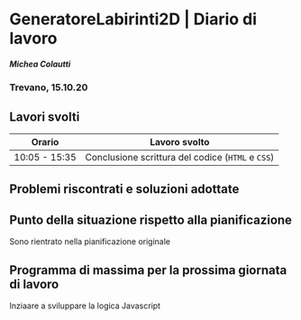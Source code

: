 # GeneratoreLabirinti2D | Diario di lavoro
##### Michea Colautti
### Trevano, 15.10.20
## Lavori svolti


|Orario        |Lavoro svolto                                    |
|--------------|-------------------------------------------------|
|10:05 - 15:35 |Conclusione scrittura del codice (`HTML` e `CSS`)| 

 




##  Problemi riscontrati e soluzioni adottate


##  Punto della situazione rispetto alla pianificazione
Sono rientrato nella pianificazione originale


## Programma di massima per la prossima giornata di lavoro
Inziaare a sviluppare la logica Javascript
